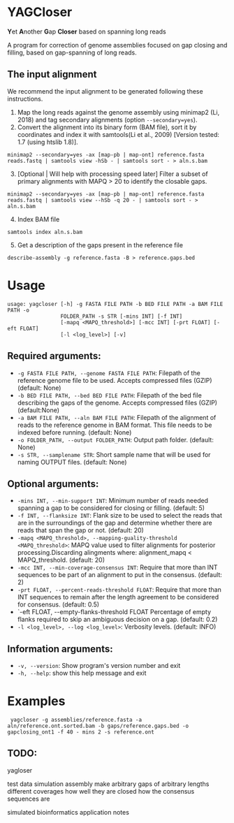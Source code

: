 # YAGCloser

**Y**et **A**nother **G**ap **Closer** based on spanning long reads

A program for correction of genome assemblies focused on gap closing and filling, based on gap-spanning of long reads.

## The input alignment

We recommend the input alignment to be generated following these instructions. 

1. Map the long reads against the genome assembly using minimap2 (Li, 2018) and tag secondary alignments (option `--secondary=yes`). 
2. Convert the alignment into its binary form (BAM file), sort it by coordinates and index it with samtools(Li et al., 2009) [Version tested: 1.7 (using htslib  1.8)]. 

```
minimap2 --secondary=yes -ax [map-pb | map-ont] reference.fasta reads.fastq | samtools view -hSb - | samtools sort - > aln.s.bam
```

3. [Optional | Will help with processing speed later] Filter a subset of primary alignments with MAPQ > 20 to identify the closable gaps. 

```
minimap2 --secondary=yes -ax [map-pb | map-ont] reference.fasta reads.fastq | samtools view --hSb -q 20 - | samtools sort - > aln.s.bam
```

4. Index BAM file

```
samtools index aln.s.bam
```

5. Get a description of the gaps present in the reference file

```
describe-assembly -g reference.fasta -B > reference.gaps.bed
```

# Usage

```
usage: yagcloser [-h] -g FASTA FILE PATH -b BED FILE PATH -a BAM FILE PATH -o
                 FOLDER_PATH -s STR [-mins INT] [-f INT]
                 [-mapq <MAPQ_threshold>] [-mcc INT] [-prt FLOAT] [-eft FLOAT]
                 [-l <log_level>] [-v]
```




## Required arguments:
 - `-g FASTA FILE PATH, --genome FASTA FILE PATH`: Filepath of the reference genome file to be used. Accepts compressed files (GZIP) (default: None)
 - `-b BED FILE PATH, --bed BED FILE PATH`: Filepath of the bed file describing the gaps of the genome. Accepts compressed files (GZIP) (default:None)
- `-a BAM FILE PATH, --aln BAM FILE PATH`: Filepath of the alignment of reads to the reference genome in BAM format. This file needs to be indexed before running. (default: None)
- `-o FOLDER_PATH, --output FOLDER_PATH`: Output path folder. (default: None)
- `-s STR, --samplename STR`:  Short sample name that will be used for naming OUTPUT files. (default: None)

## Optional arguments:
- `-mins INT, --min-support INT`: Minimum number of reads needed spanning a gap to be considered for closing or filling. (default: 5)
- `-f INT, --flanksize INT`: Flank size to be used to select the reads that are in the surroundings of the gap and determine whether there are reads that span the gap or not. (default: 20)
- `-mapq <MAPQ_threshold>, --mapping-guality-threshold <MAPQ_threshold>`: MAPQ value used to filter alignments for posterior processing.Discarding alingments where: alignment_mapq < MAPQ_threshold. (default: 20)
- `-mcc INT, --min-coverage-consensus INT`: Require that more than INT sequences to be part of an alignment to put in the consensus. (default: 2)
- `-prt FLOAT, --percent-reads-threshold FLOAT`: Require that more than INT sequences to remain after the length agreement to be considered for consensus. (default: 0.5)
- `-eft FLOAT, --empty-flanks-threshold FLOAT Percentage of empty flanks required to skip an ambiguous decision on a gap. (default: 0.2)
- `-l <log_level>, --log <log_level>`:  Verbosity levels. (default: INFO)

## Information arguments:
- `-v, --version`: Show program's version number and exit
- `-h, --help`: show this help message and exit

# Examples

```
 yagcloser -g assemblies/reference.fasta -a aln/reference.ont.sorted.bam -b gaps/reference.gaps.bed -o gapclosing_ont1 -f 40 - mins 2 -s reference.ont
 ```

## TODO: 
yagloser

test data
simulation 
assembly
make arbitrary gaps of arbitrary lengths
different coverages
how well they are closed
how the consensus sequences are

simulated
bioinformatics application notes

